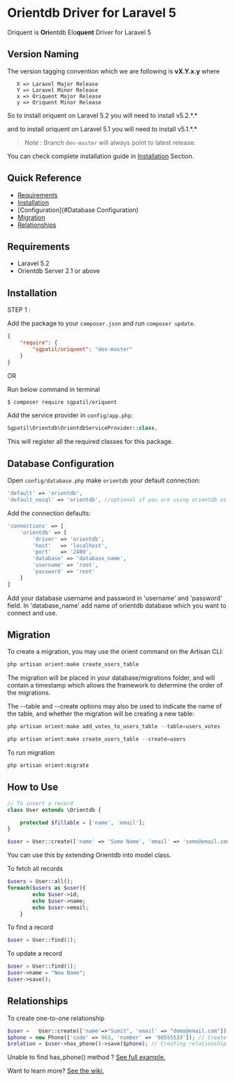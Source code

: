
# Orientdb Driver for Laravel 5


Oriquent is <b>Ori</b>entdb  Elo<b>quent</b> Driver for Laravel 5

## Version Naming
   The version tagging convention which we are following is <b>vX.Y.x.y</b> where
   
       X => Laravel Major Release
       Y => Laravel Minor Release
       x => Oriquent Major Release
       y => Oriquent Minor Release
   
   
   So to install oriquent on Laravel 5.2 you will need to install v5.2.\*.\*
   
   and to install oriquent on Laravel 5.1 you will need to install v5.1.\*.\*
   
   > Note : Branch `dev-master` will always point to latest release.
   
   You can check complete installation guide in [Installation](#installation) Section.

## Quick Reference

 - [Requirements](#requirements)
 - [Installation](#installation)
 - [Configuration](#Database Configuration)
 - [Migration](#migration)
 - [Relationships](#relationships)

## Requirements
   * Laravel 5.2
   * Orientdb Server 2.1 or above

## Installation
STEP 1 :

Add the package to your `composer.json` and run `composer update`.

```json
{
    "require": {
        "sgpatil/oriquent": "dev-master"
    }
}
```

OR

Run below command in terminal


```sh
$ composer require sgpatil/oriquent
```

Add the service provider in `config/app.php`:

```php
Sgpatil\Orientdb\OrientdbServiceProvider::class,
```

This will register all the required classes for this package.

## Database Configuration

Open `config/database.php`
make `orientdb` your default connection:

```php
'default' => 'orientdb',
'default_nosql' => 'orientdb', //optional if you are using orientdb as a secondary connection
```

Add the connection defaults:

```php
'connections' => [
    'orientdb' => [
        'driver' => 'orientdb',
        'host'   => 'localhost',
        'port'   => '2480',
        'database' => 'database_name',
        'username' => 'root',
        'password' => 'root'
    ]
]
```

Add your database username and password in 'username' and 'password' field. In 'database_name' add name of orientdb database which you want to connect and use.

## Migration

To create a migration, you may use the orient command on the Artisan CLI:

```php
php artisan orient:make create_users_table
```

The migration will be placed in your database/migrations folder, and will contain a timestamp which allows the framework to determine the order of the migrations.

The --table and --create options may also be used to indicate the name of the table, and whether the migration will be creating a new table:
```php
php artisan orient:make add_votes_to_users_table --table=users_votes

php artisan orient:make create_users_table --create=users
```
To run migration 
```php
php artisan orient:migrate
```

## How to Use
```php
// To insert a record
class User extends \Orientdb {

    protected $fillable = ['name', 'email'];
}

$user = User::create(['name' => 'Some Name', 'email' => 'some@email.com']);

```
You can use this by extending Orientdb into model class. 


To fetch all records
```php
$users = User::all();
foreach($users as $user){
        echo $user->id;
        echo $user->name;
        echo $user->email;
    }
```
To find a record
```php
$user = User::find(1);
```
To update a record
```php
$user = User::find(1);
$user->name = "New Name";
$user->save();
```
## Relationships
To create one-to-one relationship
```php
$user =   User::create(['name'=>"Sumit", 'email' => "demo@email.com"]); // Create User node
$phone = new Phone(['code' => 963, 'number' => '98555533']); // Create Phone node
$relation = $user->has_phone()->save($phone); // Creating relationship
```
Unable to find has_phone() method ? [See full example.](https://github.com/sgpatil/orientdb-laravel-5/wiki/Relationships)


Want to learn more? [See the wiki.](https://github.com/sgpatil/orientdb-laravel-5/wiki)
